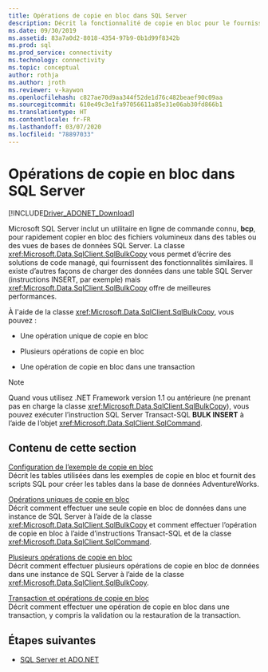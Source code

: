 ```yaml
---
title: Opérations de copie en bloc dans SQL Server
description: Décrit la fonctionnalité de copie en bloc pour le fournisseur de données .NET pour SQL Server.
ms.date: 09/30/2019
ms.assetid: 83a7a0d2-8018-4354-97b9-0b1d99f8342b
ms.prod: sql
ms.prod_service: connectivity
ms.technology: connectivity
ms.topic: conceptual
author: rothja
ms.author: jroth
ms.reviewer: v-kaywon
ms.openlocfilehash: c827ae70d9aa344f52de1d76c482beaef90c09aa
ms.sourcegitcommit: 610e49c3e1fa97056611a85e31e06ab30fd866b1
ms.translationtype: HT
ms.contentlocale: fr-FR
ms.lasthandoff: 03/07/2020
ms.locfileid: "78897033"
---
```

# <a name="bulk-copy-operations-in-sql-server"></a>Opérations de copie en bloc dans SQL Server

[!INCLUDE[Driver_ADONET_Download](../../../includes/driver_adonet_download.md)]

Microsoft SQL Server inclut un utilitaire en ligne de commande connu, **bcp**, pour rapidement copier en bloc des fichiers volumineux dans des tables ou des vues de bases de données SQL Server. La classe <xref:Microsoft.Data.SqlClient.SqlBulkCopy> vous permet d’écrire des solutions de code managé, qui fournissent des fonctionnalités similaires. Il existe d’autres façons de charger des données dans une table SQL Server (instructions INSERT, par exemple) mais <xref:Microsoft.Data.SqlClient.SqlBulkCopy> offre de meilleures performances.  
  
À l'aide de la classe <xref:Microsoft.Data.SqlClient.SqlBulkCopy>, vous pouvez :  
  
- Une opération unique de copie en bloc  
  
- Plusieurs opérations de copie en bloc  
  
- Une opération de copie en bloc dans une transaction  
  
> [!NOTE]
>  Quand vous utilisez .NET Framework version 1.1 ou antérieure (ne prenant pas en charge la classe <xref:Microsoft.Data.SqlClient.SqlBulkCopy>), vous pouvez exécuter l’instruction SQL Server Transact-SQL **BULK INSERT** à l’aide de l’objet <xref:Microsoft.Data.SqlClient.SqlCommand>.  
  
## <a name="in-this-section"></a>Contenu de cette section  
[Configuration de l’exemple de copie en bloc](bulk-copy-example-setup.md)  
Décrit les tables utilisées dans les exemples de copie en bloc et fournit des scripts SQL pour créer les tables dans la base de données AdventureWorks.  
  
[Opérations uniques de copie en bloc](single-bulk-copy-operations.md)  
Décrit comment effectuer une seule copie en bloc de données dans une instance de SQL Server à l’aide de la classe <xref:Microsoft.Data.SqlClient.SqlBulkCopy> et comment effectuer l’opération de copie en bloc à l’aide d’instructions Transact-SQL et de la classe <xref:Microsoft.Data.SqlClient.SqlCommand>.  
  
[Plusieurs opérations de copie en bloc](multiple-bulk-copy-operations.md)  
Décrit comment effectuer plusieurs opérations de copie en bloc de données dans une instance de SQL Server à l’aide de la classe <xref:Microsoft.Data.SqlClient.SqlBulkCopy>.  
  
[Transaction et opérations de copie en bloc](transaction-bulk-copy-operations.md)  
Décrit comment effectuer une opération de copie en bloc dans une transaction, y compris la validation ou la restauration de la transaction.  
  
## <a name="next-steps"></a>Étapes suivantes
- [SQL Server et ADO.NET](index.md)
